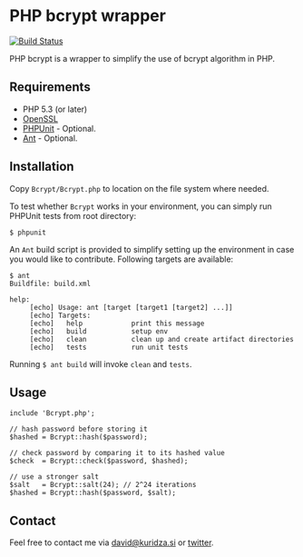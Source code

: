 PHP bcrypt wrapper
=======

[![Build Status](https://secure.travis-ci.org/davidkuridza/php-bcrypt-wrapper.png)](http://travis-ci.org/davidkuridza/php-bcrypt-wrapper)

PHP bcrypt is a wrapper to simplify the use of bcrypt algorithm in PHP.


Requirements
------------

* PHP 5.3 (or later)
* [OpenSSL](http://www.php.net/manual/en/openssl.requirements.php)
* [PHPUnit](https://github.com/sebastianbergmann/phpunit/) - Optional.
* [Ant](http://ant.apache.org/) - Optional.


Installation
------------

Copy `Bcrypt/Bcrypt.php` to location on the file system where needed.

To test whether `Bcrypt` works in your environment, you can simply run PHPUnit tests from root
directory:

    $ phpunit

An `Ant` build script is provided to simplify setting up the environment in case you would like to
contribute. Following targets are available:

    $ ant
    Buildfile: build.xml

    help:
         [echo] Usage: ant [target [target1 [target2] ...]]
         [echo] Targets:
         [echo]   help            print this message
         [echo]   build           setup env
         [echo]   clean           clean up and create artifact directories
         [echo]   tests           run unit tests

Running `$ ant build` will invoke `clean` and `tests`.


Usage
-------------

    include 'Bcrypt.php';

    // hash password before storing it
    $hashed = Bcrypt::hash($password);

    // check password by comparing it to its hashed value
    $check  = Bcrypt::check($password, $hashed);

    // use a stronger salt
    $salt   = Bcrypt::salt(24); // 2^24 iterations
    $hashed = Bcrypt::hash($password, $salt);


Contact
---------------------------------

Feel free to contact me via david@kuridza.si or [twitter](http://twitter.com/davidkuridza).
